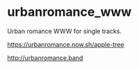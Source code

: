 # urbanromance_www
Urban romance WWW for single tracks.

https://urbanromance.now.sh/apple-tree


http://urbanromance.band
